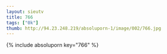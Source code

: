 ```yaml
--- 
layout: sieutv
title: 766
tags: ["0k"]
thumb: http://94.23.248.219/absoluporn-1/image/002/766.jpg
---
```

{% include absoluporn key="766" %} 

